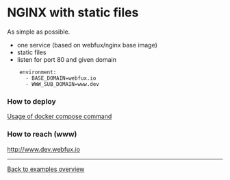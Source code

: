 # NGINX with static files 
As simple as possible.

- one service (based on webfux/nginx base image)
- static files
- listen for port 80 and given domain<br>
```
    environment:
      - BASE_DOMAIN=webfux.io
      - WWW_SUB_DOMAIN=www.dev
```
### How to deploy
[Usage of docker compose command](../README.md#usage-of-docker-compose-command)

### How to reach (www)
http://www.dev.webfux.io

---
[Back to examples overview](../README.md)